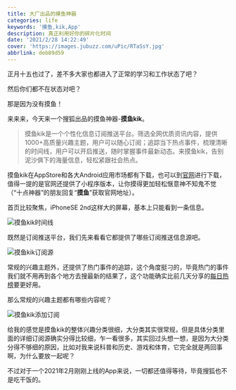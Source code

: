 ```yaml
---
title: 大厂出品的摸鱼神器
categories: life
keywords: '摸鱼,kik,App'
description: 真正利用好你的碎片化时间
date: '2021/2/28 14:22:49'
cover: 'https://images.jubuzz.com/uPic/RTaSsY.jpg'
abbrlink: deb89d59
---
```


正月十五也过了，差不多大家也都进入了正常的学习和工作状态了吧？

然后你们都不在状态对吧？

那是因为没有摸鱼！

来来来，今天来一个搜狐出品的摸鱼神器-**摸鱼kik**。

> 摸鱼kik是一个个性化信息订阅推送平台。筛选全网优质资讯内容，提供1000+高质量兴趣主题，用户可以随心订阅；追踪当下热点事件，梳理清晰的时间线，用户可以开启推送，随时掌握事件最新动态。来摸鱼kik，告别泥沙俱下的海量信息，轻松紧跟社会热点。

摸鱼kik在AppStore和各大Android应用市场都有下载，也可以到[官网](https://moyukik.sohu.com/)进行下载，值得一提的是官网还提供了小程序版本，让你摸得更加轻松惬意神不知鬼不觉（“十点神器”的朋友回复“**摸鱼**”获取官网地址）。

首页比较聚焦，iPhoneSE 2nd这样大的屏幕，基本上只能看到一条信息。

![摸鱼kik时间线](https://images.jubuzz.com/uPic/bvXupe.jpg)

既然是订阅推送平台，我们先来看看它都提供了哪些订阅推送信息源吧。

![摸鱼kik订阅源](https://images.jubuzz.com/uPic/ZugIzG.jpg)

常规的兴趣主题外，还提供了热门事件的追踪，这个角度挺刁的，毕竟热门的事件我们就不用再到各个地方去搜最新的结果了，这个功能确实比前几天分享的[每日热榜](https://www.jubuzz.com/life/ad2a15ed.html)要更好用。

那么常规的兴趣主题都有哪些内容呢？

![摸鱼kik添加订阅](https://images.jubuzz.com/uPic/HfsD47.jpg)

给我的感觉是摸鱼kik的整体兴趣分类很细，大分类其实很常规，但是具体分类里面的详细订阅源确实分得比较细，乍一看很多，其实回过头想一想，是因为大分类分得不够细的原因，比如对我来说科普和历史、游戏和体育，它完全就是两回事啊，为什么要放一起呢？

不过对于一个2021年2月刚刚上线的App来说，一切都还值得等待，毕竟搜狐也不是吃干饭的。

